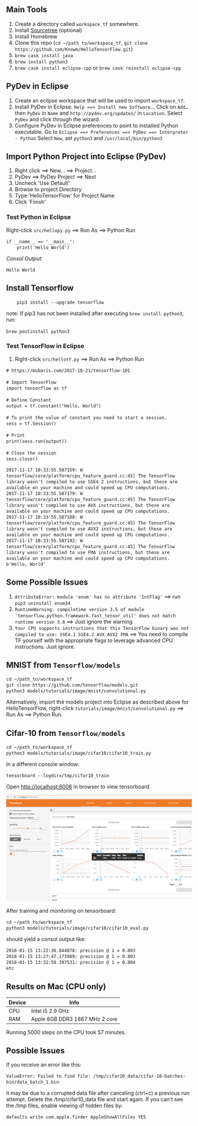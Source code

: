## Main Tools

1. Create a directory called `workspace_tf` somewhere.
1. Install [Sourcetree](https://www.sourcetreeapp.com/) (optional)
1. Install Homebrew
1. Clone this repo (`cd ~/path_to/workspace_tf`, `git clone https://github.com/Knowm/HelloTensorFlow.git`)
1. `brew cask install java`
1. `brew install python3`
1. `brew cask install eclipse-cpp` or `brew cask reinstall eclipse-cpp`

## PyDev in Eclipse

1. Create an eclipse workspace that will be used to import `workspace_tf`.
1. Install PyDev in Eclipse. `Help ==> Install new Software`... Click on `Add…` then `PyDev` in `Name` and `http://pydev.org/updates/` in `Location`. Select `PyDev` and click through the wizard. 
1. Configure PyDev in Eclipse preferences to point to installed Python executable. Go to `Eclipse ==> Preferences ==> PyDev ==> Interpreter - Python` Select `New`, set `python3` and `/usr/local/bin/python3`

## Import Python Project into Eclipse (PyDev)

1. Right click ==> New... ==> Project...
1. PyDev ==> PyDev Project ==> Next
1. Uncheck 'Use Default'
1. Browse to project Directory
1. Type 'HelloTensorFlow' for Project Name
1. Click 'Finish'

### Test Python in Eclipse

Right-click `src/hellopy.py` ==> Run As ==> Python Run

```
if __name__ == '__main__':
    print('Hello World')
```

*Consol Output:*

```
Hello World
```

## Install Tensorflow

```
    pip3 install --upgrade tensorflow
```

note: If pip3 has not been installed after executing `brew install python3`, run:

`brew postinstall python3`


### Test TensorFlow in Eclipse

1. Right-click `src/hellotf.py` ==> Run As ==> Python Run

```
# https://mubaris.com/2017-10-21/tensorflow-101

# Import TensorFlow
import tensorflow as tf

# Define Constant
output = tf.constant("Hello, World")

# To print the value of constant you need to start a session.
sess = tf.Session()

# Print
print(sess.run(output))

# Close the session
sess.close()
```

```
2017-11-17 10:33:55.587159: W tensorflow/core/platform/cpu_feature_guard.cc:45] The TensorFlow library wasn't compiled to use SSE4.2 instructions, but these are available on your machine and could speed up CPU computations.
2017-11-17 10:33:55.587179: W tensorflow/core/platform/cpu_feature_guard.cc:45] The TensorFlow library wasn't compiled to use AVX instructions, but these are available on your machine and could speed up CPU computations.
2017-11-17 10:33:55.587188: W tensorflow/core/platform/cpu_feature_guard.cc:45] The TensorFlow library wasn't compiled to use AVX2 instructions, but these are available on your machine and could speed up CPU computations.
2017-11-17 10:33:55.587192: W tensorflow/core/platform/cpu_feature_guard.cc:45] The TensorFlow library wasn't compiled to use FMA instructions, but these are available on your machine and could speed up CPU computations.
b'Hello, World'
```

## Some Possible Issues

1. `AttributeError: module 'enum' has no attribute 'IntFlag'` ==> run ` pip3 uninstall enum34`
1. `RuntimeWarning: compiletime version 3.5 of module 'tensorflow.python.framework.fast_tensor_util' does not match runtime version 3.6` ==> Just ignore the warning
1. `Your CPU supports instructions that this TensorFlow binary was not compiled to use: SSE4.1 SSE4.2 AVX AVX2 FMA` ==> You need to compile TF yourself with the appropriate flags to leverage advanced CPU instructions. Just ignore.

## MNIST from `Tensorflow/models`

```
cd ~/path_to/workspace_tf
git clone https://github.com/tensorflow/models.git
python3 models/tutorials/image/mnist/convolutional.py
```

Alternatively, import the models project into Eclipse as described above for HelloTensorFlow, right-click `tutorials/image/mnist/convolutional.py` ==> Run As ==> Python Run.

## Cifar-10 from `Tensorflow/models`

```
cd ~/path_to/workspace_tf
python3 models/tutorials/image/cifar10/cifar10_train.py
```
In a different console window:

```
tensorboard --logdir=/tmp/cifar10_train
```

Open [http://localhost:6006](http://localhost:6006) in browser to view tensorboard.

![](_img/CIFAR_CPU_MACOS_TENSORBOARD.png)

After training and monitoring on tensorboard:
 
```
cd ~/path_to/workspace_tf
python3 models/tutorials/image/cifar10/cifar10_eval.py
```

should yield a consol output like:

```
2018-01-15 13:22:36.844078: precision @ 1 = 0.803
2018-01-15 13:27:47.173989: precision @ 1 = 0.803
2018-01-15 13:32:58.397531: precision @ 1 = 0.804
etc
```


## Results on Mac (CPU only)

| Device | Info |
|---|---|
| CPU | Intel i5 2.9 GHz |
| RAM | Apple 8GB DDR3 1867 MHz 2 core |

Running 5000 steps on the CPU took 57 minutes.

## Possible Issues

If you receive an error like this:

```
ValueError: Failed to find file: /tmp/cifar10_data/cifar-10-batches-bin/data_batch_1.bin
```

it may be due to a corrupted data file after canceling (ctrl+c) a previous run attempt. Delete the /tmp/cifar10_data file and start again. If you can't see the /tmp files, enable viewing of hidden files by: 

```
defaults write com.apple.finder AppleShowAllFiles YES
```




